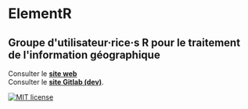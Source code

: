 # ElementR

## Groupe d'utilisateur·rice·s R pour le traitement de l'information géographique

Consulter le [**site web**](https://elementr.netlify.app/)   
Consulter le [**site Gitlab (dev)**](https://elementr.gitpages.huma-num.fr/website).

[![MIT license](https://img.shields.io/badge/License-MIT-blue.svg)](https://lbesson.mit-license.org/)
